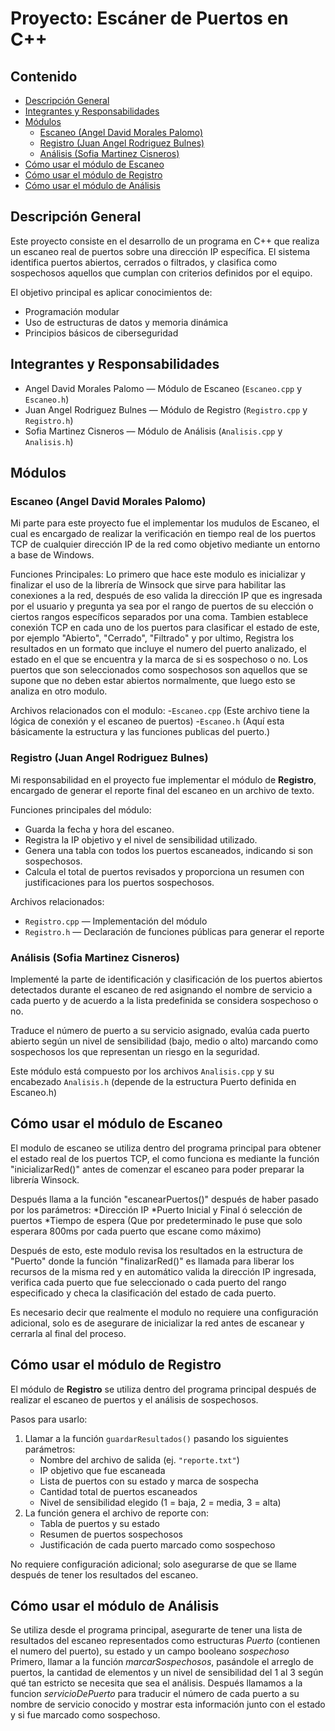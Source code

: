 # Proyecto: Escáner de Puertos en C++

## Contenido
- [Descripción General](#descripción-general)
- [Integrantes y Responsabilidades](#integrantes-y-responsabilidades)
- [Módulos](#módulos)
  - [Escaneo (Angel David Morales Palomo)](#escaneo-angel-david-morales-palomo)
  - [Registro (Juan Angel Rodriguez Bulnes)](#registro-juan-angel-rodriguez-bulnes)
  - [Análisis (Sofia Martinez Cisneros)](#análisis-sofia-martinez-cisneros)
- [Cómo usar el módulo de Escaneo](#cómo-usar-el-módulo-de-escaneo)
- [Cómo usar el módulo de Registro](#cómo-usar-el-módulo-de-registro)
- [Cómo usar el módulo de Análisis](#cómo-usar-el-módulo-de-análisis)

## Descripción General
Este proyecto consiste en el desarrollo de un programa en C++ que realiza un escaneo real de puertos sobre una dirección IP específica.
El sistema identifica puertos abiertos, cerrados o filtrados, y clasifica como sospechosos aquellos que cumplan con criterios definidos por el equipo.

El objetivo principal es aplicar conocimientos de:
- Programación modular
- Uso de estructuras de datos y memoria dinámica
- Principios básicos de ciberseguridad

## Integrantes y Responsabilidades
- Angel David Morales Palomo — Módulo de Escaneo (`Escaneo.cpp` y `Escaneo.h`)
- Juan Angel Rodriguez Bulnes — Módulo de Registro (`Registro.cpp` y `Registro.h`)
- Sofia Martinez Cisneros — Módulo de Análisis (`Analisis.cpp` y `Analisis.h`)

## Módulos

### Escaneo (Angel David Morales Palomo)
Mi parte para este proyecto fue el implementar los mudulos de Escaneo, el cual es encargado de realizar la verificación en tiempo real de los puertos TCP de cualquier dirección IP de la red como objetivo mediante un entorno a base de Windows.

Funciones Principales:
Lo primero que hace este modulo es inicializar y finalizar el uso de la librería de Winsock que sirve para habilitar las conexiones a la red, después de eso valida la dirección IP que es ingresada por el usuario y pregunta ya sea por el rango de puertos de su elección o ciertos rangos específicos separados por una coma. Tambien establece conexión TCP en cada uno de los puertos para clasificar el estado de este, por ejemplo "Abierto", "Cerrado", "Filtrado" y por ultimo, Registra los resultados en un formato que incluye el numero del puerto analizado, el estado en el que se encuentra y la marca de si es sospechoso o no. 
Los puertos que son seleccionados como sospechosos son aquellos que se supone que no deben estar abiertos normalmente, que luego esto se analiza en otro modulo.  

Archivos relacionados con el modulo:
-`Escaneo.cpp` (Este archivo tiene la lógica de conexión y el escaneo de puertos)
-`Escaneo.h` (Aquí esta básicamente la estructura y las funciones publicas del puerto.)

### Registro (Juan Angel Rodriguez Bulnes)
Mi responsabilidad en el proyecto fue implementar el módulo de **Registro**, encargado de generar el reporte final del escaneo en un archivo de texto.

Funciones principales del módulo:
- Guarda la fecha y hora del escaneo.
- Registra la IP objetivo y el nivel de sensibilidad utilizado.
- Genera una tabla con todos los puertos escaneados, indicando si son sospechosos.
- Calcula el total de puertos revisados y proporciona un resumen con justificaciones para los puertos sospechosos.

Archivos relacionados:
- `Registro.cpp` — Implementación del módulo
- `Registro.h` — Declaración de funciones públicas para generar el reporte

### Análisis (Sofia Martinez Cisneros)
Implementé la parte de identificación y clasificación de los puertos abiertos detectados durante el escaneo de red asignando el nombre de servicio a cada puerto y de acuerdo a la lista predefinida se considera sospechoso o no.

Traduce el número de puerto a su servicio asignado, evalúa cada puerto abierto según un nivel de sensibilidad (bajo, medio o alto) marcando como sospechosos los que representan un riesgo en la seguridad.

Este módulo está compuesto por los archivos `Analisis.cpp` y su encabezado `Analisis.h` (depende de la estructura Puerto definida en Escaneo.h)

## Cómo usar el módulo de Escaneo
El modulo de escaneo se utiliza dentro del programa principal para obtener el estado real de los puertos TCP, el como funciona es mediante la función "inicializarRed()" antes de comenzar el escaneo para poder preparar la librería Winsock.

Después llama a la función "escanearPuertos()" después de haber pasado por los parámetros:
*Dirección IP
*Puerto Inicial y Final ó selección de puertos
*Tiempo de espera (Que por predeterminado le puse que solo esperara 800ms por cada puerto que escane como máximo)

Después de esto, este modulo revisa los resultados en la estructura de "Puerto" donde la función "finalizarRed()" es llamada para liberar los recursos de la misma red y en automático valida la dirección IP ingresada, verifica cada puerto que fue seleccionado o cada puerto del rango especificado y checa la clasificación del estado de cada puerto.

Es necesario decir que realmente el modulo no requiere una configuración adicional, solo es de asegurare de inicializar la red antes de escanear y cerrarla al final del proceso.

## Cómo usar el módulo de Registro
El módulo de **Registro** se utiliza dentro del programa principal después de realizar el escaneo de puertos y el análisis de sospechosos.

Pasos para usarlo:
1. Llamar a la función `guardarResultados()` pasando los siguientes parámetros:
   - Nombre del archivo de salida (ej. `"reporte.txt"`)
   - IP objetivo que fue escaneada
   - Lista de puertos con su estado y marca de sospecha
   - Cantidad total de puertos escaneados
   - Nivel de sensibilidad elegido (1 = baja, 2 = media, 3 = alta)
2. La función genera el archivo de reporte con:
   - Tabla de puertos y su estado
   - Resumen de puertos sospechosos
   - Justificación de cada puerto marcado como sospechoso

No requiere configuración adicional; solo asegurarse de que se llame después de tener los resultados del escaneo.

## Cómo usar el módulo de Análisis
Se utiliza desde el programa principal, asegurarte de tener una lista de resultados del escaneo representados como estructuras _Puerto_ (contienen el numero del puerto), su estado y un campo booleano _sospechoso_
Primero, llamar a la función _marcarSospechosos_, pasándole el arreglo de puertos, la cantidad de elementos y un nivel de sensibilidad del 1 al 3 según qué tan estricto se necesita que sea el análisis. Después llamamos a la funcion _servicioDePuerto_ para traducir el número de cada puerto a su nombre de servicio conocido y mostrar esta información junto con el estado y si fue marcado como sospechoso.
